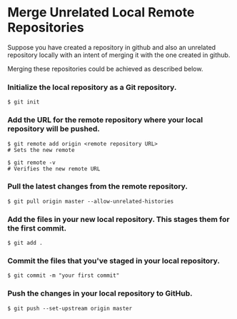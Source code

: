 # Merge Unrelated Local Remote Repositories

Suppose you have created a repository in github and also an unrelated repository locally with an intent of merging it with the one created in github.

Merging these repositories could be achieved as described below.

### Initialize the local repository as a Git repository.

`$ git init`

### Add the URL for the remote repository where your local repository will be pushed.

```
$ git remote add origin <remote repository URL>
# Sets the new remote

$ git remote -v
# Verifies the new remote URL
```

### Pull the latest changes from the remote repository.
```
$ git pull origin master --allow-unrelated-histories
```

### Add the files in your new local repository. This stages them for the first commit.
```
$ git add .
```

### Commit the files that you've staged in your local repository.
```
$ git commit -m "your first commit"
```

### Push the changes in your local repository to GitHub.
```
$ git push --set-upstream origin master
```

